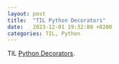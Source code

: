 ```yaml
---
layout: post
title:  "TIL Python Decorators"
date:   2023-12-01 19:32:00 +0200
categories: TIL, Python
---
```

TIL [Python Decorators](https://www.youtube.com/watch?v=r7Dtus7N4pI).
